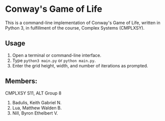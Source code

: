 # Conway's Game of Life
This is a command-line implementation of Conway's Game of Life, written in Python 3, in fulfillment of the course, Complex Systems (CMPLXSY).

## Usage
1. Open a terminal or command-line interface.
2. Type `python3 main.py` or `python main.py`.
3. Enter the grid height, width, and number of iterations as prompted. 

## Members: 
CMPLXSY S11, ALT Group 8
1. Badulis, Keith Gabriel N.
2. Lua, Matthew Walden B.
3. Nill, Byron Ethelbert V.